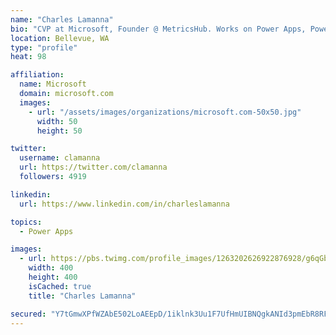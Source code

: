 ```yaml
---
name: "Charles Lamanna"
bio: "CVP at Microsoft, Founder @ MetricsHub. Works on Power Apps, Power Automate, Power Virtual Agent, Common Data Service and Dynamics 365."
location: Bellevue, WA
type: "profile"
heat: 98

affiliation:
  name: Microsoft
  domain: microsoft.com
  images:
    - url: "/assets/images/organizations/microsoft.com-50x50.jpg"
      width: 50
      height: 50

twitter:
  username: clamanna
  url: https://twitter.com/clamanna
  followers: 4919

linkedin:
  url: https://www.linkedin.com/in/charleslamanna

topics:
  - Power Apps

images:
  - url: https://pbs.twimg.com/profile_images/1263202626922876928/g6qGbHZ-_400x400.jpg
    width: 400
    height: 400
    isCached: true
    title: "Charles Lamanna"

secured: "Y7tGmwXPfWZAbE502LoAEEpD/1iklnk3Uu1F7UfHmUIBNQgkANId3pmEbR8RF3/6bmCuFTCmtGDeFHOVrX2Dd5edRNiqxGdDWxMJP+J8sKVDhYsHaG8I4IndEd3/hw+5TXKqbEkcsNhPa+cU0Tqsdq4VZ7n7BV5+ekdQi8TeAZJQKcG14bgYHmsJrW9MeiKYjrrCvpo4k+PzOwgen4bHf5oG31En2kBxr1FeqYwnv7x5YTLq1+CowzWMHuFS0JwikmWaUGnhfSfK1XJIjm5BANkvzEDiwD3odQEjLLFvjnRaPuStTP5qHYGHOMGFlr7vGPhTd8D4DlJGF1LFCra+lZVUQK5mE0NdChdGOMtgk+Oj5sMsKFcUBroaadvkbeJU9P57irZLg60AlZVS03npFN5v0T8KGL7tPgLVoOWzw1s=;s2B4BEruIAOzy9tnS2hkFA=="
---
```



